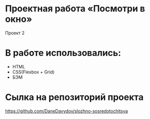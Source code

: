 # Проектная работа «Посмотри в окно»

Проект 2

# В работе использовались:
- HTML
- CSS(Flexbox + Grid)
- БЭМ

# Сылка на репозиторий проекта
https://github.com/DaneDavydov/slozhno-sosredotochitsya
